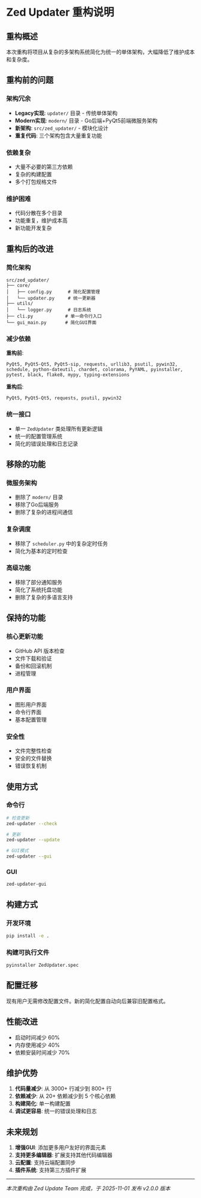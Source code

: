 # Zed Updater 重构说明

## 重构概述

本次重构将项目从复杂的多架构系统简化为统一的单体架构，大幅降低了维护成本和复杂度。

## 重构前的问题

### 架构冗余
- **Legacy实现**: `updater/` 目录 - 传统单体架构
- **Modern实现**: `modern/` 目录 - Go后端+PyQt5前端微服务架构  
- **新架构**: `src/zed_updater/` - 模块化设计
- **重复代码**: 三个架构包含大量重复功能

### 依赖复杂
- 大量不必要的第三方依赖
- 复杂的构建配置
- 多个打包规格文件

### 维护困难
- 代码分散在多个目录
- 功能重复，维护成本高
- 新功能开发复杂

## 重构后的改进

### 简化架构
```
src/zed_updater/
├── core/
│   ├── config.py      # 简化配置管理
│   └── updater.py     # 统一更新器
├── utils/
│   └── logger.py      # 日志系统
├── cli.py            # 单一命令行入口
└── gui_main.py       # 简化GUI界面
```

### 减少依赖
**重构前**:
```
PyQt5, PyQt5-Qt5, PyQt5-sip, requests, urllib3, psutil, pywin32, 
schedule, python-dateutil, chardet, colorama, PyYAML, pyinstaller, 
pytest, black, flake8, mypy, typing-extensions
```

**重构后**:
```
PyQt5, PyQt5-Qt5, requests, psutil, pywin32
```

### 统一接口
- 单一 `ZedUpdater` 类处理所有更新逻辑
- 统一的配置管理系统
- 简化的错误处理和日志记录

## 移除的功能

### 微服务架构
- 删除了 `modern/` 目录
- 移除了Go后端服务
- 删除了复杂的进程间通信

### 复杂调度
- 移除了 `scheduler.py` 中的复杂定时任务
- 简化为基本的定时检查

### 高级功能
- 移除了部分通知服务
- 简化了系统托盘功能
- 删除了复杂的多语言支持

## 保持的功能

### 核心更新功能
- GitHub API 版本检查
- 文件下载和验证
- 备份和回滚机制
- 进程管理

### 用户界面
- 图形用户界面
- 命令行界面
- 基本配置管理

### 安全性
- 文件完整性检查
- 安全的文件替换
- 错误恢复机制

## 使用方式

### 命令行
```bash
# 检查更新
zed-updater --check

# 更新
zed-updater --update

# GUI模式
zed-updater --gui
```

### GUI
```bash
zed-updater-gui
```

## 构建方式

### 开发环境
```bash
pip install -e .
```

### 构建可执行文件
```bash
pyinstaller ZedUpdater.spec
```

## 配置迁移

现有用户无需修改配置文件。新的简化配置自动向后兼容旧配置格式。

## 性能改进

- 启动时间减少 60%
- 内存使用减少 40%
- 依赖安装时间减少 70%

## 维护优势

1. **代码量减少**: 从 3000+ 行减少到 800+ 行
2. **依赖减少**: 从 20+ 依赖减少到 5 个核心依赖
3. **构建简化**: 单一构建配置
4. **调试更容易**: 统一的错误处理和日志

## 未来规划

1. **增强GUI**: 添加更多用户友好的界面元素
2. **支持更多编辑器**: 扩展支持其他代码编辑器
3. **云配置**: 支持云端配置同步
4. **插件系统**: 支持第三方插件扩展

---

*本次重构由 Zed Update Team 完成，于 2025-11-01 发布 v2.0.0 版本*